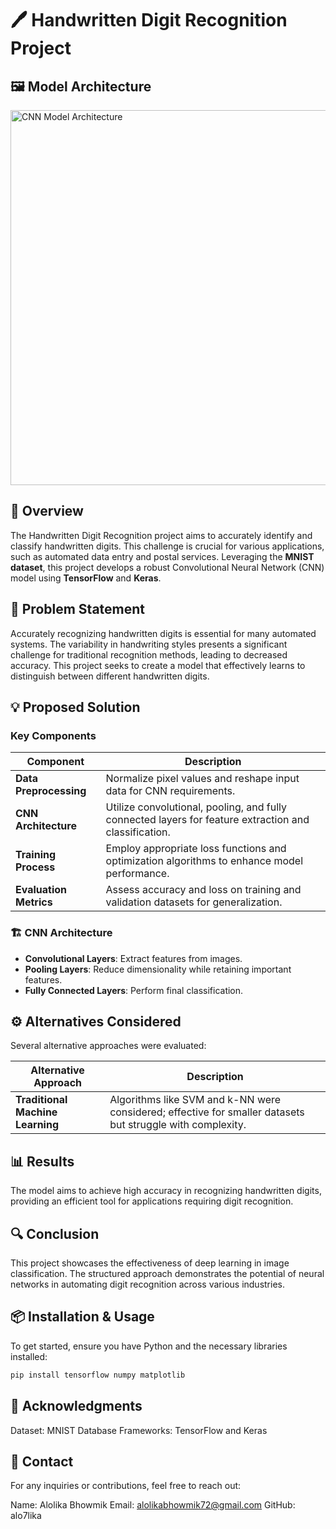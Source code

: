 # 🖊️ Handwritten Digit Recognition Project

## 🖼️ Model Architecture
<img src="https://raw.githubusercontent.com/alo7lika/ML-Nexus/refs/heads/main/Handwritten%20Digit%20Recognition/DigitVision%20-%20Handwritten%20Digit%20Recognition%20(1).png" alt="CNN Model Architecture" width="600"/>


## 📖 Overview
The Handwritten Digit Recognition project aims to accurately identify and classify handwritten digits. This challenge is crucial for various applications, such as automated data entry and postal services. Leveraging the **MNIST dataset**, this project develops a robust Convolutional Neural Network (CNN) model using **TensorFlow** and **Keras**.

## 🚀 Problem Statement
Accurately recognizing handwritten digits is essential for many automated systems. The variability in handwriting styles presents a significant challenge for traditional recognition methods, leading to decreased accuracy. This project seeks to create a model that effectively learns to distinguish between different handwritten digits.

## 💡 Proposed Solution
### Key Components

| Component            | Description                                                                                     |
|----------------------|-------------------------------------------------------------------------------------------------|
| **Data Preprocessing** | Normalize pixel values and reshape input data for CNN requirements.                           |
| **CNN Architecture** | Utilize convolutional, pooling, and fully connected layers for feature extraction and classification. |
| **Training Process** | Employ appropriate loss functions and optimization algorithms to enhance model performance.     |
| **Evaluation Metrics**| Assess accuracy and loss on training and validation datasets for generalization.               |

### 🏗️ CNN Architecture
- **Convolutional Layers**: Extract features from images.
- **Pooling Layers**: Reduce dimensionality while retaining important features.
- **Fully Connected Layers**: Perform final classification.

## ⚙️ Alternatives Considered
Several alternative approaches were evaluated:

| Alternative Approach           | Description                                                                             |
|--------------------------------|-----------------------------------------------------------------------------------------|
| **Traditional Machine Learning**| Algorithms like SVM and k-NN were considered; effective for smaller datasets but struggle with complexity. |

## 📊 Results
The model aims to achieve high accuracy in recognizing handwritten digits, providing an efficient tool for applications requiring digit recognition.

## 🔍 Conclusion
This project showcases the effectiveness of deep learning in image classification. The structured approach demonstrates the potential of neural networks in automating digit recognition across various industries.

## 📦 Installation & Usage
To get started, ensure you have Python and the necessary libraries installed:

```bash
pip install tensorflow numpy matplotlib
```
## 🤝 Acknowledgments
Dataset: MNIST Database
Frameworks: TensorFlow and Keras

## 📧 Contact
For any inquiries or contributions, feel free to reach out:

Name: Alolika Bhowmik
Email: alolikabhowmik72@gmail.com
GitHub: alo7lika
